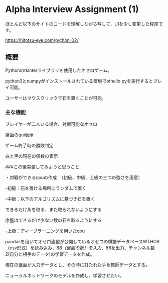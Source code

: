 # Alpha Interview Assignment (1)

ほとんど以下のサイトのコードを理解しながら写して、UIを少し変更した程度です。

https://hitotsu-eye.com/python_02/

## 概要
Pythonのtkinterライブラリを使用したオセロゲーム。

python3とnumpyがインストールされている環境でothello.pyを実行するとプレイ可能。

ユーザーはマウスクリックで石を置くことが可能。

### 主な機能

プレイヤーが二人いる場合、対戦可能なオセロ

盤面のgui表示

ゲーム終了時の勝敗判定

白と黒の現在の個数の表示

###この後実装してみようと思うこと

・対戦ができるcpuの作成　（初級、中級、上級の三つの強さを用意）

-初級：石を置ける場所にランダムで置く

-中級：以下のアルゴリズムに基づき石を置く

  できるだけ角を取る、また取られないようにする
  
  序盤はできるだけ少ない数の石を取るようにする
  
-上級：ディープラーニングを用いたcpu

pandasを用いてオセロ連盟が公開しているオセロの棋譜データベースWTHOR（csv形式）を読み込み、8*8（盤面の数）を入力、8*8を出力、チャンネル数2(自分と相手のデータ)の学習データを作成。

現在の盤面が入力データとし、その時に打たれた手を教師データとする。

ニューラルネットワークのモデルを作成し、学習させたい。



